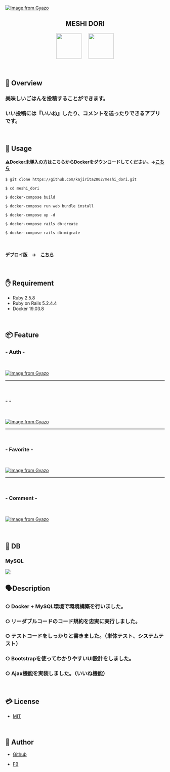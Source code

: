 [![Image from Gyazo](https://i.gyazo.com/f064f7f3e39c92cb79269d1faa60464f.jpg)](https://gyazo.com/f064f7f3e39c92cb79269d1faa60464f)

<h2 align="center">MESHI DORI</h2>
<p align="center">
  <a href="https://rubyonrails.org/"><img src="https://www.tcmobile.jp/dev_blog/wp-content/uploads/2015/09/022c1ca11803434db443573590757756.png" width="80px;" /></a>
<a>　</a>
  <a href="https://jp.vuejs.org/index.html"><img src="https://upload.wikimedia.org/wikipedia/commons/f/f1/Vue.png" height="80px;" /></a>
<a>　</a>
</p>

<br>

## 👄 Overview

<h3>美味しいごはんを投稿することができます。</h3>
<h3>いい投稿には『いいね』したり、コメントを送ったりできるアプリです。</h3>


<br>

## 📱 Usage

<h4> ⚠️Docker未導入の方はこちらからDockerをダウンロードしてください。→<a href="https://docs.docker.com/get-docker/">こちら</a></h4>

`$ git clone https://github.com/kajirita2002/meshi_dori.git`


`$ cd meshi_dori`


`$ docker-compose build`


`$ docker-compose run web bundle install`


`$ docker-compose up -d`


`$ docker-compose rails db:create`


`$ docker-compose rails db:migrate`

 
<br>

<h4>デプロイ版　→　<a href="https://meshidori.herokuapp.com/users/sign_in">こちら</a><h4>




<br>

## ✋ Requirement

* Ruby 2.5.8
* Ruby on Rails 5.2.4.4
* Docker 19.03.8

<br> 

## 📦 Feature

<h3>- Auth -</h3>

<br>

[![Image from Gyazo](https://i.gyazo.com/68040edf78f9f881cb6f46871188d2c2.gif)](https://gyazo.com/68040edf78f9f881cb6f46871188d2c2)

---

<br>

<h3>-  -</h3>

<br>

[![Image from Gyazo](https://i.gyazo.com/2c1e499e900c2c35efdddee65e1ff981.gif)](https://gyazo.com/2c1e499e900c2c35efdddee65e1ff981)

---

<br>



<h3>- Favorite -</h3>

<br>

[![Image from Gyazo](https://i.gyazo.com/0a6252d455c2b5e34bdb7386d9d9b71b.gif)](https://gyazo.com/0a6252d455c2b5e34bdb7386d9d9b71b)

---

<br>

<h3>- Comment -</h3>

<br>


[![Image from Gyazo](https://i.gyazo.com/d5972920e620007ee1290a1d01960489.gif)](https://gyazo.com/d5972920e620007ee1290a1d01960489)


<br>

## 🕋 DB　

### MySQL

<img src="https://d1.awsstatic.com/asset-repository/products/amazon-rds/1024px-MySQL.ff87215b43fd7292af172e2a5d9b844217262571.png">


<br>

## 🗣Description

### ○ Docker + MySQL環境で環境構築を行いました。
### ○ リーダブルコードのコード規約を忠実に実行しました。
### ○ テストコードをしっかりと書きました。（単体テスト、システムテスト）
### ○ Bootstrapを使ってわかりやすいUI設計をしました。
### ○ Ajax機能を実装しました。（いいね機能）
<br>



## 💳 License

- [MIT](https://raw.githubusercontent.com/aocattleya/Ramen-Timer/master/LICENSE) 

<br>

## 👨 Author

- [Github](https://github.com/aocattleya)

- [FB](https://www.facebook.com/rita.kajimura.1/)
